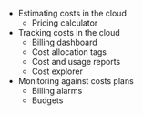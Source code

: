 - Estimating costs in the cloud
	- Pricing calculator
- Tracking costs in the cloud
	- Billing dashboard
	- Cost allocation tags
	- Cost and usage reports
	- Cost explorer
- Monitoring against costs plans
	- Billing alarms
	- Budgets